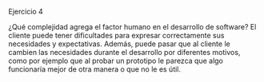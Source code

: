 Ejercicio 4

¿Qué complejidad agrega el factor humano en el desarrollo de software?
    El cliente puede tener dificultades para expresar correctamente sus necesidades y expectativas. Además, puede pasar que al cliente le cambien las necesidades durante el desarrollo por diferentes motivos, como por ejemplo que al probar un prototipo le parezca que algo funcionaría mejor de otra manera o que no le es útil. 